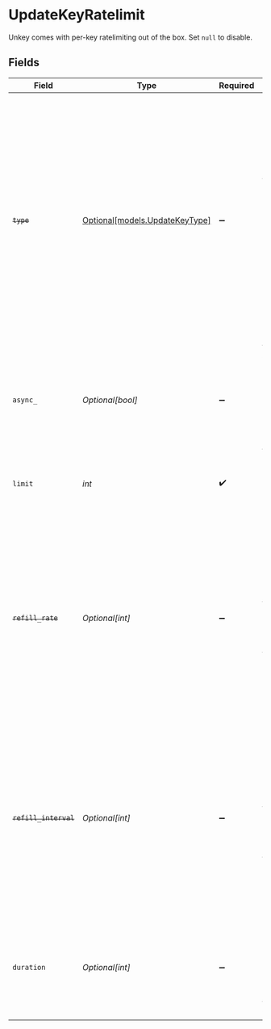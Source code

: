 # UpdateKeyRatelimit

Unkey comes with per-key ratelimiting out of the box. Set `null` to disable.


## Fields

| Field                                                                                                                                                                                                                                                                                                       | Type                                                                                                                                                                                                                                                                                                        | Required                                                                                                                                                                                                                                                                                                    | Description                                                                                                                                                                                                                                                                                                 |
| ----------------------------------------------------------------------------------------------------------------------------------------------------------------------------------------------------------------------------------------------------------------------------------------------------------- | ----------------------------------------------------------------------------------------------------------------------------------------------------------------------------------------------------------------------------------------------------------------------------------------------------------- | ----------------------------------------------------------------------------------------------------------------------------------------------------------------------------------------------------------------------------------------------------------------------------------------------------------- | ----------------------------------------------------------------------------------------------------------------------------------------------------------------------------------------------------------------------------------------------------------------------------------------------------------- |
| ~~`type`~~                                                                                                                                                                                                                                                                                                  | [Optional[models.UpdateKeyType]](../models/updatekeytype.md)                                                                                                                                                                                                                                                | :heavy_minus_sign:                                                                                                                                                                                                                                                                                          | : warning: ** DEPRECATED **: This will be removed in a future release, please migrate away from it as soon as possible.<br/><br/>Fast ratelimiting doesn't add latency, while consistent ratelimiting is more accurate.<br/>Deprecated, use 'async' instead<br/><br/>[Learn more](https://unkey.dev/docs/features/ratelimiting) |
| `async_`                                                                                                                                                                                                                                                                                                    | *Optional[bool]*                                                                                                                                                                                                                                                                                            | :heavy_minus_sign:                                                                                                                                                                                                                                                                                          | Asnyc ratelimiting doesn't add latency, while sync ratelimiting is slightly more accurate.<br/><br/>[Learn more](https://unkey.dev/docs/features/ratelimiting)                                                                                                                                              |
| `limit`                                                                                                                                                                                                                                                                                                     | *int*                                                                                                                                                                                                                                                                                                       | :heavy_check_mark:                                                                                                                                                                                                                                                                                          | The total amount of requests allowed in a single window.                                                                                                                                                                                                                                                    |
| ~~`refill_rate`~~                                                                                                                                                                                                                                                                                           | *Optional[int]*                                                                                                                                                                                                                                                                                             | :heavy_minus_sign:                                                                                                                                                                                                                                                                                          | : warning: ** DEPRECATED **: This will be removed in a future release, please migrate away from it as soon as possible.<br/><br/>How many tokens to refill during each refillInterval.<br/>Deprecated, use 'limit' instead.                                                                                 |
| ~~`refill_interval`~~                                                                                                                                                                                                                                                                                       | *Optional[int]*                                                                                                                                                                                                                                                                                             | :heavy_minus_sign:                                                                                                                                                                                                                                                                                          | : warning: ** DEPRECATED **: This will be removed in a future release, please migrate away from it as soon as possible.<br/><br/>Determines the speed at which tokens are refilled, in milliseconds.<br/>Deprecated, use 'duration'                                                                         |
| `duration`                                                                                                                                                                                                                                                                                                  | *Optional[int]*                                                                                                                                                                                                                                                                                             | :heavy_minus_sign:                                                                                                                                                                                                                                                                                          | The duration of each ratelimit window, in milliseconds.<br/>This field will become required in a future version.                                                                                                                                                                                            |